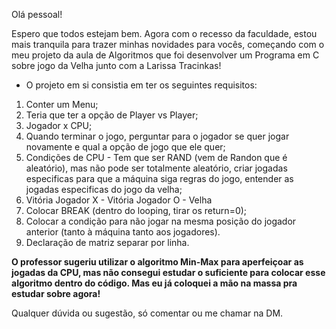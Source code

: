 Olá pessoal!

Espero que todos estejam bem. Agora com o recesso da faculdade, estou mais tranquila para trazer minhas novidades para vocês, começando com o meu projeto da aula de Algoritmos que foi desenvolver um Programa em C sobre jogo da Velha junto com a Larissa Tracinkas!

* O projeto em si consistia em ter os seguintes requisitos:
1. Conter um Menu;
2. Teria que ter a opção de Player vs Player;
3. Jogador x CPU;
4.  Quando terminar o jogo, perguntar para o jogador se quer jogar novamente e qual a opção de jogo que ele quer;
5. Condições de CPU - Tem que ser RAND (vem de Randon que é aleatório), mas não pode ser totalmente aleatório, criar jogadas especificas para que a máquina siga regras do jogo, entender as jogadas especificas do jogo da velha;
6. Vitória Jogador X - Vitória Jogador O - Velha
7. Colocar BREAK (dentro do looping, tirar os return=0);
8. Colocar a condição para não jogar na mesma posição do jogador anterior (tanto à máquina tanto aos jogadores).
9. Declaração de matriz separar por linha.

__O professor sugeriu utilizar o algoritmo Min-Max para aperfeiçoar as jogadas da CPU, mas não consegui estudar o suficiente para colocar esse algoritmo dentro do código. Mas eu já coloquei a mão na massa pra estudar sobre agora!__

Qualquer dúvida ou sugestão, só comentar ou me chamar na DM.